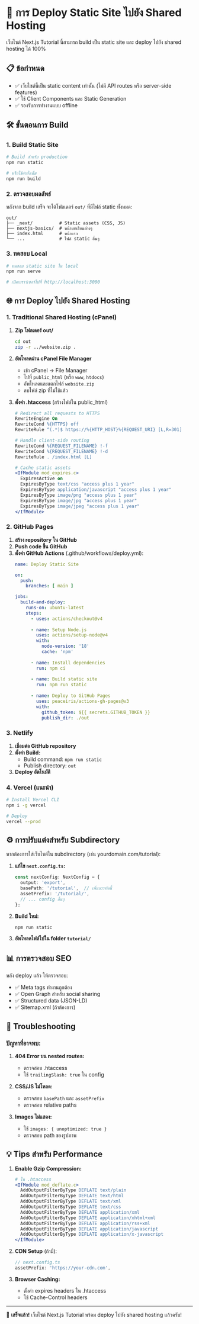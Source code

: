 # 🚀 การ Deploy Static Site ไปยัง Shared Hosting

เว็บไซต์ Next.js Tutorial นี้สามารถ build เป็น static site และ deploy ไปยัง shared hosting ได้ 100%

## 📋 ข้อกำหนด

- ✅ เว็บไซต์นี้เป็น static content เท่านั้น (ไม่มี API routes หรือ server-side features)
- ✅ ใช้ Client Components และ Static Generation
- ✅ รองรับการทำงานแบบ offline

## 🛠️ ขั้นตอนการ Build

### 1. Build Static Site

```bash
# Build สำหรับ production
npm run static

# หรือใช้คำสั่งเต็ม
npm run build
```

### 2. ตรวจสอบผลลัพธ์

หลังจาก build เสร็จ จะได้โฟลเดอร์ `out/` ที่มีไฟล์ static ทั้งหมด:

```
out/
├── _next/          # Static assets (CSS, JS)
├── nextjs-basics/  # หน้าบทเรียนต่างๆ
├── index.html      # หน้าแรก
└── ...             # ไฟล์ static อื่นๆ
```

### 3. ทดสอบ Local

```bash
# ทดสอบ static site ใน local
npm run serve

# เปิดเบราว์เซอร์ไปที่ http://localhost:3000
```

## 🌐 การ Deploy ไปยัง Shared Hosting

### 1. Traditional Shared Hosting (cPanel)

1. **Zip โฟลเดอร์ out/**
   ```bash
   cd out
   zip -r ../website.zip .
   ```

2. **อัพโหลดผ่าน cPanel File Manager**
   - เข้า cPanel → File Manager
   - ไปที่ `public_html` (หรือ `www`, `htdocs`)
   - อัพโหลดและแตกไฟล์ `website.zip`
   - ลบไฟล์ zip ที่ไม่ใช้แล้ว

3. **ตั้งค่า .htaccess** (สร้างไฟล์ใน public_html)
   ```apache
   # Redirect all requests to HTTPS
   RewriteEngine On
   RewriteCond %{HTTPS} off
   RewriteRule ^(.*)$ https://%{HTTP_HOST}%{REQUEST_URI} [L,R=301]

   # Handle client-side routing
   RewriteCond %{REQUEST_FILENAME} !-f
   RewriteCond %{REQUEST_FILENAME} !-d
   RewriteRule . /index.html [L]

   # Cache static assets
   <IfModule mod_expires.c>
     ExpiresActive on
     ExpiresByType text/css "access plus 1 year"
     ExpiresByType application/javascript "access plus 1 year"
     ExpiresByType image/png "access plus 1 year"
     ExpiresByType image/jpg "access plus 1 year"
     ExpiresByType image/jpeg "access plus 1 year"
   </IfModule>
   ```

### 2. GitHub Pages

1. **สร้าง repository ใน GitHub**
2. **Push code ขึ้น GitHub**
3. **ตั้งค่า GitHub Actions** (.github/workflows/deploy.yml):
   ```yaml
   name: Deploy Static Site
   
   on:
     push:
       branches: [ main ]
   
   jobs:
     build-and-deploy:
       runs-on: ubuntu-latest
       steps:
         - uses: actions/checkout@v4
         
         - name: Setup Node.js
           uses: actions/setup-node@v4
           with:
             node-version: '18'
             cache: 'npm'
             
         - name: Install dependencies
           run: npm ci
           
         - name: Build static site
           run: npm run static
           
         - name: Deploy to GitHub Pages
           uses: peaceiris/actions-gh-pages@v3
           with:
             github_token: ${{ secrets.GITHUB_TOKEN }}
             publish_dir: ./out
   ```

### 3. Netlify

1. **เชื่อมต่อ GitHub repository**
2. **ตั้งค่า Build:**
   - Build command: `npm run static`
   - Publish directory: `out`
3. **Deploy อัตโนมัติ**

### 4. Vercel (แนะนำ)

```bash
# Install Vercel CLI
npm i -g vercel

# Deploy
vercel --prod
```

## ⚙️ การปรับแต่งสำหรับ Subdirectory

หากต้องการใส่เว็บไซต์ใน subdirectory (เช่น yourdomain.com/tutorial):

1. **แก้ไข `next.config.ts`:**
   ```typescript
   const nextConfig: NextConfig = {
     output: 'export',
     basePath: '/tutorial',  // เพิ่มบรรทัดนี้
     assetPrefix: '/tutorial/',
     // ... config อื่นๆ
   };
   ```

2. **Build ใหม่:**
   ```bash
   npm run static
   ```

3. **อัพโหลดไฟล์ไปใน folder `tutorial/`**

## 📊 การตรวจสอบ SEO

หลัง deploy แล้ว ให้ตรวจสอบ:

- ✅ Meta tags ทำงานถูกต้อง
- ✅ Open Graph สำหรับ social sharing
- ✅ Structured data (JSON-LD)
- ✅ Sitemap.xml (ถ้าต้องการ)

## 🔧 Troubleshooting

### ปัญหาที่อาจพบ:

1. **404 Error บน nested routes:**
   - ตรวจสอบ .htaccess
   - ใช้ `trailingSlash: true` ใน config

2. **CSS/JS ไม่โหลด:**
   - ตรวจสอบ `basePath` และ `assetPrefix`
   - ตรวจสอบ relative paths

3. **Images ไม่แสดง:**
   - ใช้ `images: { unoptimized: true }`
   - ตรวจสอบ path ของรูปภาพ

## 💡 Tips สำหรับ Performance

1. **Enable Gzip Compression:**
   ```apache
   # ใน .htaccess
   <IfModule mod_deflate.c>
     AddOutputFilterByType DEFLATE text/plain
     AddOutputFilterByType DEFLATE text/html
     AddOutputFilterByType DEFLATE text/xml
     AddOutputFilterByType DEFLATE text/css
     AddOutputFilterByType DEFLATE application/xml
     AddOutputFilterByType DEFLATE application/xhtml+xml
     AddOutputFilterByType DEFLATE application/rss+xml
     AddOutputFilterByType DEFLATE application/javascript
     AddOutputFilterByType DEFLATE application/x-javascript
   </IfModule>
   ```

2. **CDN Setup** (ถ้ามี):
   ```typescript
   // next.config.ts
   assetPrefix: 'https://your-cdn.com',
   ```

3. **Browser Caching:**
   - ตั้งค่า expires headers ใน .htaccess
   - ใช้ Cache-Control headers

---

🎉 **เสร็จแล้ว!** เว็บไซต์ Next.js Tutorial พร้อม deploy ไปยัง shared hosting แล้วครับ! 